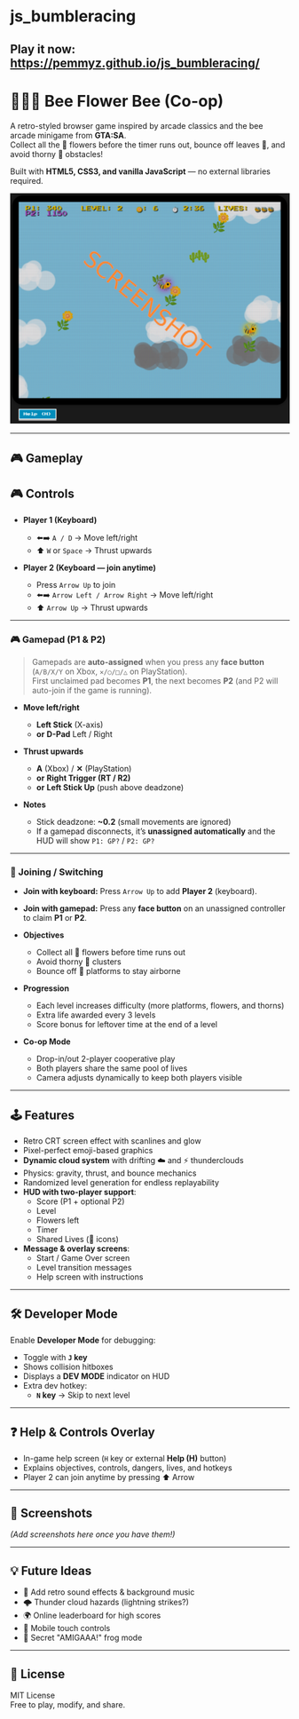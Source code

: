 # js_bumbleracing

## Play it now: https://pemmyz.github.io/js_bumbleracing/

# 🐝🌼🐝 Bee Flower Bee (Co-op)

A retro-styled browser game inspired by arcade classics and the bee arcade minigame from **GTA:SA**.  
Collect all the 🌼 flowers before the timer runs out, bounce off leaves 🌿, and avoid thorny 🌵 obstacles!  

Built with **HTML5, CSS3, and vanilla JavaScript** — no external libraries required.  

![screenshot](screenshots/game_1.png)

---

## 🎮 Gameplay

## 🎮 Controls

- **Player 1 (Keyboard)**
  - ⬅️➡️ `A / D` → Move left/right  
  - ⬆️ `W` or `Space` → Thrust upwards  

- **Player 2 (Keyboard — join anytime)**
  - Press `Arrow Up` to join  
  - ⬅️➡️ `Arrow Left / Arrow Right` → Move left/right  
  - ⬆️ `Arrow Up` → Thrust upwards  

---

### 🎮 Gamepad (P1 & P2)

> Gamepads are **auto-assigned** when you press any **face button** (`A/B/X/Y` on Xbox, `✕/○/□/△` on PlayStation).  
> First unclaimed pad becomes **P1**, the next becomes **P2** (and P2 will auto-join if the game is running).

- **Move left/right**
  - **Left Stick** (X-axis)  
  - **or** **D-Pad** Left / Right

- **Thrust upwards**
  - **A** (Xbox) / **✕** (PlayStation)  
  - **or** **Right Trigger (RT / R2)**  
  - **or** **Left Stick Up** (push above deadzone)

- **Notes**
  - Stick deadzone: **~0.2** (small movements are ignored)
  - If a gamepad disconnects, it’s **unassigned automatically** and the HUD will show `P1: GP?` / `P2: GP?`

---

### 🧩 Joining / Switching
- **Join with keyboard:** Press `Arrow Up` to add **Player 2** (keyboard).
- **Join with gamepad:** Press any **face button** on an unassigned controller to claim **P1** or **P2**.


- **Objectives**
  - Collect all 🌼 flowers before time runs out
  - Avoid thorny 🌵 clusters
  - Bounce off 🌿 platforms to stay airborne  

- **Progression**
  - Each level increases difficulty (more platforms, flowers, and thorns)
  - Extra life awarded every 3 levels
  - Score bonus for leftover time at the end of a level  

- **Co-op Mode**
  - Drop-in/out 2-player cooperative play
  - Both players share the same pool of lives
  - Camera adjusts dynamically to keep both players visible  

---

## 🕹️ Features

- Retro CRT screen effect with scanlines and glow  
- Pixel-perfect emoji-based graphics  
- **Dynamic cloud system** with drifting ☁️ and ⚡ thunderclouds  
- Physics: gravity, thrust, and bounce mechanics  
- Randomized level generation for endless replayability  
- **HUD with two-player support**:  
  - Score (P1 + optional P2)  
  - Level  
  - Flowers left  
  - Timer  
  - Shared Lives (🐝 icons)  
- **Message & overlay screens**:  
  - Start / Game Over screen  
  - Level transition messages  
  - Help screen with instructions  

---

## 🛠️ Developer Mode

Enable **Developer Mode** for debugging:

- Toggle with **`J` key**  
- Shows collision hitboxes  
- Displays a **DEV MODE** indicator on HUD  
- Extra dev hotkey:  
  - **`N` key** → Skip to next level  

---

## ❓ Help & Controls Overlay

- In-game help screen (`H` key or external **Help (H)** button)  
- Explains objectives, controls, dangers, lives, and hotkeys  
- Player 2 can join anytime by pressing ⬆️ Arrow  

---

## 📸 Screenshots

*(Add screenshots here once you have them!)*  

---

## 💡 Future Ideas

- 🎵 Add retro sound effects & background music  
- 🌩️ Thunder cloud hazards (lightning strikes?)  
- 🌍 Online leaderboard for high scores  
- 📱 Mobile touch controls  
- 🐸 Secret "AMIGAAA!" frog mode  

---

## 📜 License

MIT License  
Free to play, modify, and share.
